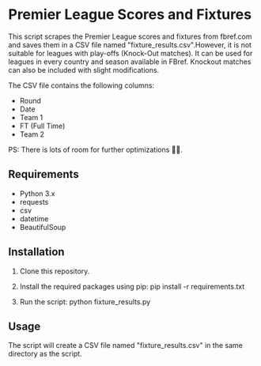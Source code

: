 # Premier League Scores and Fixtures

This script scrapes the Premier League scores and fixtures from fbref.com and saves them in a CSV file named "fixture_results.csv".However, it
is not suitable for leagues with play-offs (Knock-Out matches). It can be used for leagues in every country and season available in FBref.
Knockout matches can also be included with slight modifications.

The CSV file contains the following columns:
- Round
- Date
- Team 1
- FT (Full Time)
- Team 2

PS: There is lots of room for further optimizations 🚀🚀.
## Requirements
- Python 3.x
- requests
- csv
- datetime
- BeautifulSoup

## Installation
1. Clone this repository.
2. Install the required packages using pip:
pip install -r requirements.txt

3. Run the script:
python fixture_results.py


## Usage
The script will create a CSV file named "fixture_results.csv" in the same directory as the script.
